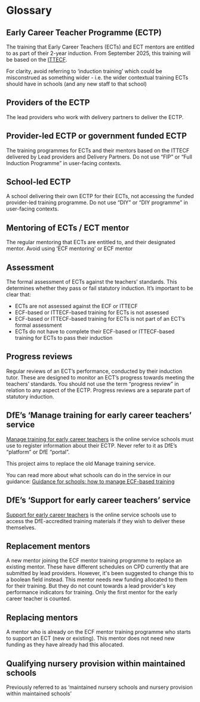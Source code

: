 # Glossary

## Early Career Teacher Programme (ECTP)

The training that Early Career Teachers (ECTs) and ECT mentors are entitled to as part of their 2-year induction. From September 2025, this training will be based on the [ITTECF](https://www.gov.uk/government/publications/initial-teacher-training-and-early-career-framework). 

For clarity, avoid referring to ‘induction training’ which could be misconstrued as something wider - i.e. the wider contextual training ECTs should have in schools (and any new staff to that school)

## Providers of the ECTP

The lead providers who work with delivery partners to deliver the ECTP.

## Provider-led ECTP or government funded ECTP

The training programmes for ECTs and their mentors based on the ITTECF delivered by Lead providers and Delivery Partners. Do not use “FIP” or “Full Induction Programme” in user-facing contexts.

## School-led ECTP

A school delivering their own ECTP for their ECTs, not accessing the funded provider-led training programme. Do not use “DIY” or “DIY programme” in user-facing contexts.

## Mentoring of ECTs / ECT mentor 

The regular mentoring that ECTs are entitled to, and their designated mentor. Avoid using ‘ECF mentoring’ or ECF mentor

## Assessment 

The formal assessment of ECTs against the teachers’ standards. This determines whether they pass or fail statutory induction. It’s important to be clear that:
* ECTs are not assessed against the ECF or ITTECF 
* ECF-based or ITTECF-based training for ECTs is not assessed
* ECF-based or ITTECF-based training for ECTs is not part of an ECT’s formal assessment
* ECTs do not have to complete their ECF-based or ITTECF-based training for ECTs to pass their induction

## Progress reviews

Regular reviews of an ECT’s performance, conducted by their induction tutor. These are designed to monitor an ECT’s progress towards meeting the teachers’ standards. You should not use the term “progress review” in relation to any aspect of the ECTP. Progress reviews are a separate part of statutory induction.

## DfE’s ‘Manage training for early career teachers’ service

[Manage training for early career teachers](https://manage-training-for-early-career-teachers.education.gov.uk/) is the online service schools must use to register information about their ECTP. Never refer to it as DfE’s “platform” or DfE “portal”.

This project aims to replace the old Manage training service.

You can read more about what schools can do in the service in our guidance: [Guidance for schools: how to manage ECF-based training](https://www.gov.uk/guidance/how-to-set-up-training-for-early-career-teachers)

## DfE’s ‘Support for early career teachers’ service 

[Support for early career teachers](https://support-for-early-career-teachers.education.gov.uk/) is the online service schools use to access the DfE-accredited training materials if they wish to deliver these themselves. 

## Replacement mentors

A new mentor joining the ECF mentor training programme to replace an existing mentor. These have different schedules on CPD currently that are submitted by lead providers. However, it's been suggested to change this to a boolean field instead. This mentor needs new funding allocated to them for their training. But they do not count towards a lead provider's key performance indicators for training. Only the first mentor for the early career teacher is counted.

## Replacing mentors

A mentor who is already on the ECF mentor training programme who starts to support an ECT (new or existing). This mentor does not need new funding as they have already had this allocated. 

## Qualifying nursery provision within maintained schools 

Previously referred to as ‘maintained nursery schools and nursery provision within maintained schools’

